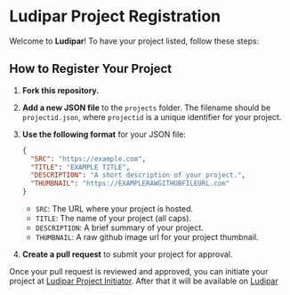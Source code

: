 # Ludipar Project Registration

Welcome to **Ludipar**! To have your project listed, follow these steps:

## How to Register Your Project

1. **Fork this repository.**
2. **Add a new JSON file** to the `projects` folder. The filename should be `projectid.json`, where `projectid` is a unique identifier for your project.
3. **Use the following format** for your JSON file:
   
   ```json
   {
     "SRC": "https://example.com",
     "TITLE": "EXAMPLE TITLE",
     "DESCRIPTION": "A short description of your project.",
     "THUMBNAIL": "https://EXAMPLERAWGITHUBFILEURL.com"
   }
   ```
   
   - `SRC`: The URL where your project is hosted.
   - `TITLE`: The name of your project (all caps).
   - `DESCRIPTION`: A brief summary of your project.
   - `THUMBNAIL`: A raw github image url for your project thumbnail.
4. **Create a pull request** to submit your project for approval.

Once your pull request is reviewed and approved, you can initiate your project at [Ludipar Project Initiator](https://ludipar.pages.dev/init). After that it will be available on [Ludipar](https://ludipar.pages.dev/)
